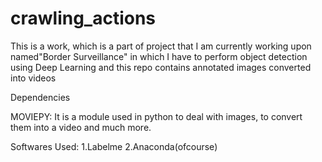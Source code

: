 # crawling_actions
This is a work, which is a part of project that I am currently working upon named"Border Surveillance" in which I have to perform object detection using Deep Learning and this repo contains annotated images converted into videos 

Dependencies

MOVIEPY:
It is a module used in python to deal with images, to convert them into a video and much more.

Softwares Used:
1.Labelme
2.Anaconda(ofcourse)


